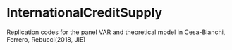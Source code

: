 # InternationalCreditSupply
 Replication codes for the panel VAR and theoretical model in Cesa-Bianchi, Ferrero, Rebucci(2018, JIE)
